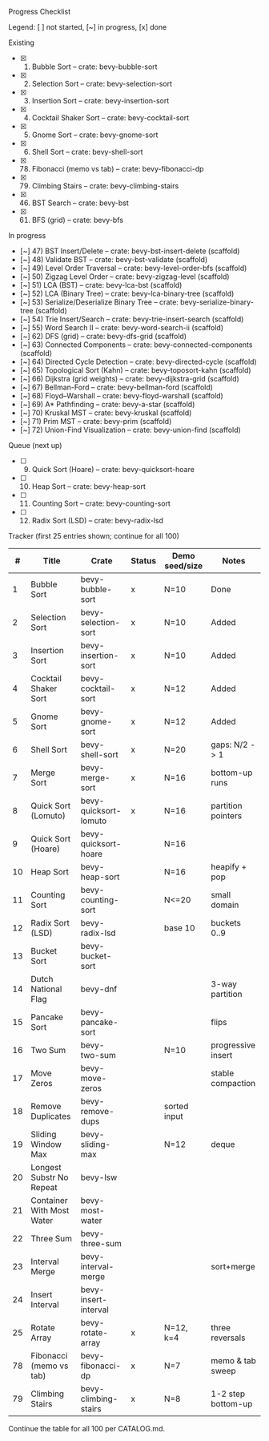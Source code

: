 Progress Checklist

Legend: [ ] not started, [~] in progress, [x] done

Existing
- [x] 1) Bubble Sort – crate: bevy-bubble-sort
- [x] 2) Selection Sort – crate: bevy-selection-sort
- [x] 3) Insertion Sort – crate: bevy-insertion-sort
- [x] 4) Cocktail Shaker Sort – crate: bevy-cocktail-sort
- [x] 5) Gnome Sort – crate: bevy-gnome-sort
- [x] 6) Shell Sort – crate: bevy-shell-sort
- [x] 78) Fibonacci (memo vs tab) – crate: bevy-fibonacci-dp
- [x] 79) Climbing Stairs – crate: bevy-climbing-stairs
- [x] 46) BST Search – crate: bevy-bst
- [x] 61) BFS (grid) – crate: bevy-bfs

In progress
- [~] 47) BST Insert/Delete – crate: bevy-bst-insert-delete (scaffold)
- [~] 48) Validate BST – crate: bevy-bst-validate (scaffold)
- [~] 49) Level Order Traversal – crate: bevy-level-order-bfs (scaffold)
- [~] 50) Zigzag Level Order – crate: bevy-zigzag-level (scaffold)
- [~] 51) LCA (BST) – crate: bevy-lca-bst (scaffold)
- [~] 52) LCA (Binary Tree) – crate: bevy-lca-binary-tree (scaffold)
- [~] 53) Serialize/Deserialize Binary Tree – crate: bevy-serialize-binary-tree (scaffold)
- [~] 54) Trie Insert/Search – crate: bevy-trie-insert-search (scaffold)
- [~] 55) Word Search II – crate: bevy-word-search-ii (scaffold)
- [~] 62) DFS (grid) – crate: bevy-dfs-grid (scaffold)
- [~] 63) Connected Components – crate: bevy-connected-components (scaffold)
- [~] 64) Directed Cycle Detection – crate: bevy-directed-cycle (scaffold)
- [~] 65) Topological Sort (Kahn) – crate: bevy-toposort-kahn (scaffold)
- [~] 66) Dijkstra (grid weights) – crate: bevy-dijkstra-grid (scaffold)
- [~] 67) Bellman-Ford – crate: bevy-bellman-ford (scaffold)
- [~] 68) Floyd–Warshall – crate: bevy-floyd-warshall (scaffold)
- [~] 69) A* Pathfinding – crate: bevy-a-star (scaffold)
- [~] 70) Kruskal MST – crate: bevy-kruskal (scaffold)
- [~] 71) Prim MST – crate: bevy-prim (scaffold)
- [~] 72) Union-Find Visualization – crate: bevy-union-find (scaffold)

Queue (next up)
- [ ] 9) Quick Sort (Hoare) – crate: bevy-quicksort-hoare
- [ ] 10) Heap Sort – crate: bevy-heap-sort
- [ ] 11) Counting Sort – crate: bevy-counting-sort
- [ ] 12) Radix Sort (LSD) – crate: bevy-radix-lsd

Tracker (first 25 entries shown; continue for all 100)

| # | Title | Crate | Status | Demo seed/size | Notes |
|---|-------|-------|--------|----------------|-------|
| 1 | Bubble Sort | bevy-bubble-sort | x | N=10 | Done |
| 2 | Selection Sort | bevy-selection-sort | x | N=10 | Added |
| 3 | Insertion Sort | bevy-insertion-sort | x | N=10 | Added |
| 4 | Cocktail Shaker Sort | bevy-cocktail-sort | x | N=12 | Added |
| 5 | Gnome Sort | bevy-gnome-sort | x | N=12 | Added |
| 6 | Shell Sort | bevy-shell-sort | x | N=20 | gaps: N/2 -> 1 |
| 7 | Merge Sort | bevy-merge-sort | x | N=16 | bottom-up runs |
| 8 | Quick Sort (Lomuto) | bevy-quicksort-lomuto | x | N=16 | partition pointers |
| 9 | Quick Sort (Hoare) | bevy-quicksort-hoare |  | N=16 |  |
| 10 | Heap Sort | bevy-heap-sort |  | N=16 | heapify + pop |
| 11 | Counting Sort | bevy-counting-sort |  | N<=20 | small domain |
| 12 | Radix Sort (LSD) | bevy-radix-lsd |  | base 10 | buckets 0..9 |
| 13 | Bucket Sort | bevy-bucket-sort |  |  |  |
| 14 | Dutch National Flag | bevy-dnf |  |  | 3-way partition |
| 15 | Pancake Sort | bevy-pancake-sort |  |  | flips |
| 16 | Two Sum | bevy-two-sum |  | N=10 | progressive insert |
| 17 | Move Zeros | bevy-move-zeros |  |  | stable compaction |
| 18 | Remove Duplicates | bevy-remove-dups |  | sorted input |  |
| 19 | Sliding Window Max | bevy-sliding-max |  | N=12 | deque |
| 20 | Longest Substr No Repeat | bevy-lsw |  |  |  |
| 21 | Container With Most Water | bevy-most-water |  |  |  |
| 22 | Three Sum | bevy-three-sum |  |  |  |
| 23 | Interval Merge | bevy-interval-merge |  |  | sort+merge |
| 24 | Insert Interval | bevy-insert-interval |  |  |  |
| 25 | Rotate Array | bevy-rotate-array | x | N=12, k=4 | three reversals |
| 78 | Fibonacci (memo vs tab) | bevy-fibonacci-dp | x | N=7 | memo & tab sweep |
| 79 | Climbing Stairs | bevy-climbing-stairs | x | N=8 | 1-2 step bottom-up |

Continue the table for all 100 per CATALOG.md.

